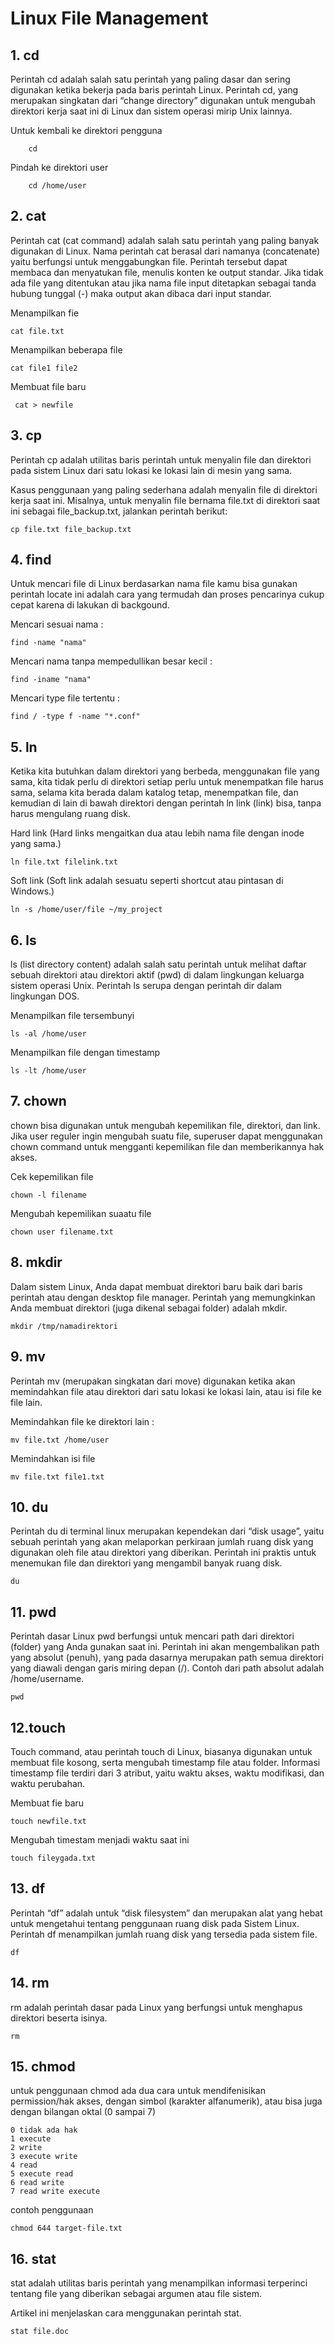 # Linux File Management

## 1. cd 

Perintah cd adalah salah satu perintah yang paling dasar dan sering digunakan ketika bekerja pada      baris perintah Linux. Perintah cd, yang merupakan singkatan dari “change directory” digunakan untuk mengubah direktori kerja saat ini di Linux dan sistem operasi mirip Unix lainnya.

Untuk kembali ke direktori pengguna    
        
        cd

Pindah ke direktori user

        cd /home/user
   
## 2. cat 
Perintah cat (cat command) adalah salah satu perintah yang paling banyak digunakan di Linux. Nama perintah cat berasal dari namanya (concatenate) yaitu berfungsi untuk menggabungkan file. Perintah tersebut dapat membaca dan menyatukan file, menulis konten ke output standar. Jika tidak ada file yang ditentukan atau jika nama file input ditetapkan sebagai tanda hubung tunggal (-) maka output akan dibaca dari input standar.
    
Menampilkan fie
    
    cat file.txt 


Menampilkan beberapa file
 
    cat file1 file2 


Membuat file baru

     cat > newfile 

## 3. cp 
Perintah cp adalah utilitas baris perintah untuk menyalin file dan direktori pada sistem Linux dari satu lokasi ke lokasi lain di mesin yang sama.

Kasus penggunaan yang paling sederhana adalah menyalin file di direktori kerja saat ini. Misalnya, untuk menyalin file bernama file.txt di direktori saat ini sebagai file_backup.txt, jalankan perintah berikut:

    cp file.txt file_backup.txt

## 4. find 
Untuk mencari file di Linux berdasarkan nama file kamu bisa gunakan perintah locate ini adalah cara yang termudah dan proses pencarinya cukup cepat karena di lakukan di backgound.

Mencari sesuai nama :
    
    find -name "nama"

Mencari nama tanpa mempedullikan besar kecil :
    
    find -iname "nama"

Mencari type file tertentu :

    find / -type f -name "*.conf"


## 5. ln 
Ketika kita butuhkan dalam direktori yang berbeda, menggunakan file yang sama, kita tidak perlu di direktori setiap perlu untuk menempatkan file harus sama, selama kita berada dalam katalog tetap, menempatkan file, dan kemudian di lain di bawah direktori dengan perintah ln link (link) bisa, tanpa harus mengulang ruang disk. 

Hard link (Hard links mengaitkan dua atau lebih nama file dengan inode yang sama.)

    ln file.txt filelink.txt

Soft link (Soft link adalah sesuatu seperti shortcut atau pintasan di Windows.)

    ln -s /home/user/file ~/my_project

## 6. ls
ls (list directory content) adalah salah satu perintah untuk melihat daftar sebuah direktori atau direktori aktif (pwd) di dalam lingkungan keluarga sistem operasi Unix. Perintah ls serupa dengan perintah dir dalam lingkungan DOS. 

Menampilkan file tersembunyi

    ls -al /home/user

Menampilkan file dengan timestamp

    ls -lt /home/user

## 7. chown
chown bisa digunakan untuk mengubah kepemilikan file, direktori, dan link. Jika user reguler ingin mengubah suatu file, superuser dapat menggunakan chown command untuk mengganti kepemilikan file dan memberikannya hak akses.

Cek kepemilikan file 

    chown -l filename

Mengubah kepemilikan suaatu file

    chown user filename.txt

## 8. mkdir
Dalam sistem Linux, Anda dapat membuat direktori baru baik dari baris perintah atau dengan desktop file manager. Perintah yang memungkinkan Anda membuat direktori (juga dikenal sebagai folder) adalah mkdir.

    mkdir /tmp/namadirektori

## 9. mv
Perintah mv (merupakan singkatan dari move) digunakan ketika akan memindahkan file atau direktori dari satu lokasi ke lokasi lain, atau isi file ke file lain.

Memindahkan file ke direktori lain :
    
    mv file.txt /home/user

Memindahkan isi file

    mv file.txt file1.txt

## 10. du
Perintah du di terminal linux merupakan kependekan dari “disk usage”,  yaitu sebuah perintah yang akan melaporkan perkiraan jumlah ruang disk yang digunakan oleh file atau direktori yang diberikan. Perintah ini praktis untuk menemukan file dan direktori yang mengambil banyak ruang disk.

    du

## 11. pwd
Perintah dasar Linux pwd berfungsi untuk mencari path dari direktori (folder) yang Anda gunakan saat ini. Perintah ini akan mengembalikan path yang absolut (penuh), yang pada dasarnya merupakan path semua direktori yang diawali dengan garis miring depan (/). Contoh dari path absolut adalah /home/username.

    pwd

## 12.touch
Touch command, atau perintah touch di Linux, biasanya digunakan untuk membuat file kosong, serta mengubah timestamp file atau folder. Informasi timestamp file terdiri dari 3 atribut, yaitu waktu akses, waktu modifikasi, dan waktu perubahan.

Membuat fie baru
    
    touch newfile.txt

Mengubah timestam menjadi waktu saat ini
    
    touch fileygada.txt

## 13. df
Perintah “df” adalah untuk “disk filesystem” dan merupakan alat yang hebat untuk mengetahui tentang penggunaan ruang disk pada Sistem Linux. Perintah df menampilkan jumlah ruang disk yang tersedia pada sistem file.

    df

## 14. rm
rm adalah perintah dasar pada Linux yang berfungsi untuk menghapus direktori beserta isinya.

    rm

## 15. chmod
untuk penggunaan chmod ada dua cara untuk mendifenisikan permission/hak akses, dengan simbol (karakter alfanumerik), atau bisa juga dengan bilangan oktal (0 sampai 7)

    0 tidak ada hak
    1 execute
    2 write
    3 execute write
    4 read
    5 execute read
    6 read write
    7 read write execute

contoh penggunaan

    chmod 644 target-file.txt

## 16. stat
stat adalah utilitas baris perintah yang menampilkan informasi terperinci tentang file yang diberikan sebagai argumen atau file sistem.

Artikel ini menjelaskan cara menggunakan perintah stat.

    stat file.doc
